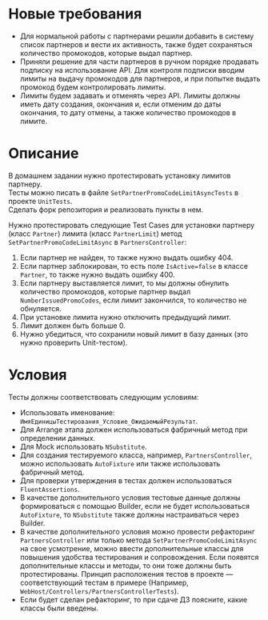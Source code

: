 # Новые требования

- Для нормальной работы с партнерами решили добавить в систему список партнеров и вести их активность, также будет сохраняться количество промокодов, которые выдал партнер.
- Приняли решение для части партнеров в ручном порядке продавать подписку на использование API. Для контроля подписки вводим лимиты на выдачу промокодов для партнеров, и при попытке выдать промокод будем контролировать лимиты.
- Лимиты будем задавать и отменять через API. Лимиты должны иметь дату создания, окончания и, если отменим до даты окончания, то дату отмены, а также количество промокодов в лимите.

# Описание

В домашнем задании нужно протестировать установку лимитов партнеру.  
Тесты можно писать в файле `SetPartnerPromoCodeLimitAsyncTests` в проекте `UnitTests`.  
Сделать форк репозитория и реализовать пункты в нем.

Нужно протестировать следующие Test Cases для установки партнеру (класс `Partner`) лимита (класс `PartnerLimit`) метод `SetPartnerPromoCodeLimitAsync` в `PartnersController`:

1. Если партнер не найден, то также нужно выдать ошибку 404.
2. Если партнер заблокирован, то есть поле `IsActive=false` в классе `Partner`, то также нужно выдать ошибку 400.
3. Если партнеру выставляется лимит, то мы должны обнулить количество промокодов, которые партнер выдал `NumberIssuedPromoCodes`, если лимит закончился, то количество не обнуляется.
4. При установке лимита нужно отключить предыдущий лимит.
5. Лимит должен быть больше 0.
6. Нужно убедиться, что сохранили новый лимит в базу данных (это нужно проверить Unit-тестом).
   

# Условия

Тесты должны соответствовать следующим условиям:

- Использовать именование: `ИмяЕдиницыТестирования_Условие_ОжидаемыйРезультат`.
- Для Arrange этапа должен использоваться фабричный метод при определении данных.
- Для Mock использовать `NSubstitute`.
- Для создания тестируемого класса, например, `PartnersController`, можно использовать `AutoFixture` или также использовать фабричный метод.
- Для проверки утверждения в тестах должен использоваться `FluentAssertions`.
- В качестве дополнительного условия тестовые данные должны формироваться с помощью Builder, если не будет использоваться `AutoFixture`, то `NSubstitute` также должны настраиваться через Builder.
- В качестве дополнительного условия можно провести рефакторинг `PartnersController` или только метода `SetPartnerPromoCodeLimitAsync` на свое усмотрение, можно ввести дополнительные классы для повышения удобства тестирования и сопровождения. Если появятся дополнительные классы и методы, то они тоже должны быть протестированы. Принцип расположения тестов в проекте — соответствующий тестам в примере (Например, `WebHost/Controllers/PartnersControllerTests`).
- Если будет сделан рефакторинг, то при сдаче ДЗ поясните, какие классы были введены.
